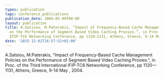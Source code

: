 ```yaml
---
types: publication
tags: conference_publications
publication_date: 2004-05-09T00:00
layout: publication
title: A.Satsiou, M.Paterakis, “Impact of Frequency-Based Cache Management Policies
  on the Performance of Segment Based Video Caching Proxies.”, in Proc. of the Third  International
  IFIP-TC6 Networking Conference, pp 1120—1131, Athens, Greece, 9-14 May , 2004.
date: '2015-12-01T16:57:52+02:00'
---
```

<p>A.Satsiou, M.Paterakis, “Impact of Frequency-Based Cache Management Policies on the Performance of Segment Based Video Caching Proxies.”, in Proc. of the Third International IFIP-TC6 Networking Conference, pp 1120—1131, Athens, Greece, 9-14 May , 2004.&nbsp;</p>
